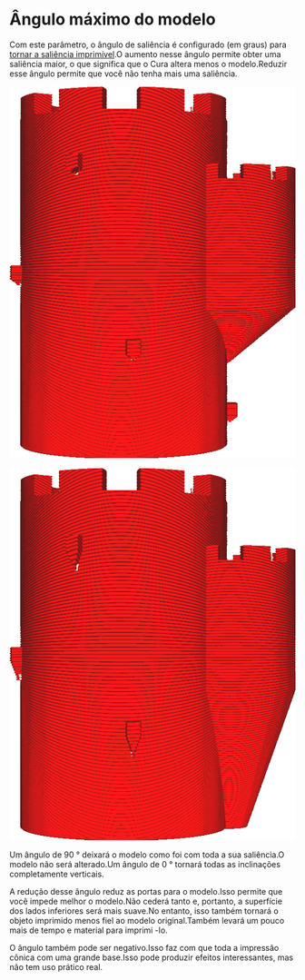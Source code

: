 Ângulo máximo do modelo
====
Com este parâmetro, o ângulo de saliência é configurado (em graus) para [tornar a saliência imprimível](conical_overhang_enabled.md).O aumento nesse ângulo permite obter uma saliência maior, o que significa que o Cura altera menos o modelo.Reduzir esse ângulo permite que você não tenha mais uma saliência.

![Um ângulo máximo de 50 ° para o modelo](../../../articles/images/conical_overhang_enabled_enabled.png)

![Um ângulo de modelo máximo de 20 °](../../../articles/images/conical_overhang_angle_20.png)

Um ângulo de 90 ° deixará o modelo como foi com toda a sua saliência.O modelo não será alterado.Um ângulo de 0 ° tornará todas as inclinações completamente verticais.

A redução desse ângulo reduz as portas para o modelo.Isso permite que você impede melhor o modelo.Não cederá tanto e, portanto, a superfície dos lados inferiores será mais suave.No entanto, isso também tornará o objeto imprimido menos fiel ao modelo original.Também levará um pouco mais de tempo e material para imprimi -lo.

O ângulo também pode ser negativo.Isso faz com que toda a impressão cônica com uma grande base.Isso pode produzir efeitos interessantes, mas não tem uso prático real.
